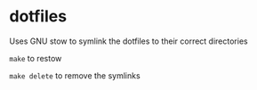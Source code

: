 # dotfiles

Uses GNU stow to symlink the dotfiles to their correct directories

`make` to restow

`make delete` to remove the symlinks
